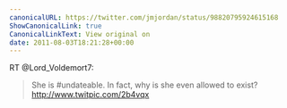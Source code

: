 ```yaml
---
canonicalURL: https://twitter.com/jmjordan/status/98820795924615168
ShowCanonicalLink: true
CanonicalLinkText: View original on
date: 2011-08-03T18:21:28+00:00
---
```

RT @Lord_Voldemort7:
> She is #undateable. In fact, why is she even allowed to exist? http://www.twitpic.com/2b4vqx